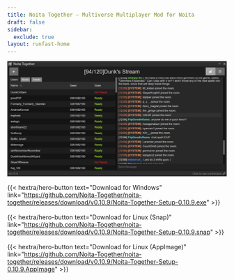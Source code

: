 ```yaml
---
title: Noita Together — Multiverse Multiplayer Mod for Noita
draft: false
sidebar:
  exclude: true
layout: runfast-home
---
```

![Noita Together Room](images/nt.png)

 {{< hextra/hero-button text="Download for Windows" link="https://github.com/Noita-Together/noita-together/releases/download/v0.10.9/Noita-Together-Setup-0.10.9.exe" >}} 
<br/>
<br/>
 {{< hextra/hero-button text="Download for Linux (Snap)" link="https://github.com/Noita-Together/noita-together/releases/download/v0.10.9/Noita-Together-Setup-0.10.9.snap" >}} 
<br/>
<br/>
 {{< hextra/hero-button text="Download for Linux (AppImage)" link="https://github.com/Noita-Together/noita-together/releases/download/v0.10.9/Noita-Together-Setup-0.10.9.AppImage" >}} 


 